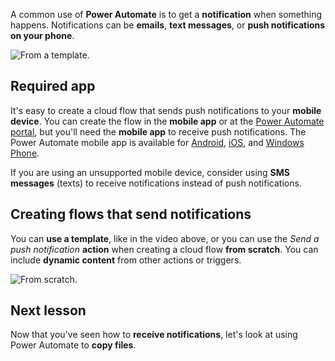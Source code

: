A common use of **Power Automate** is to get a **notification** when something happens.  Notifications can be **emails**, **text messages**, or **push notifications on your phone**.

![From a template.](./media/learning-get-notifications/template-notifications.png)

## Required app
It's easy to create a cloud flow that sends push notifications to your **mobile device**.  You can create the flow in the **mobile app** or at the [Power Automate portal](https://make.powerautomate.com), but you'll need the **mobile app** to receive push notifications. The Power Automate mobile app is available for [Android](https://aka.ms/flowmobiledocsandroid), [iOS](https://aka.ms/flowmobiledocsios), and [Windows Phone](https://aka.ms/flowmobilewindows).

If you are using an unsupported mobile device, consider using **SMS messages** (texts) to receive notifications instead of push notifications.

## Creating flows that send notifications
You can **use a template**, like in the video above, or you can use the *Send a push notification* **action** when creating a cloud flow **from scratch**.  You can include **dynamic content** from other actions or triggers.

![From scratch.](./media/learning-get-notifications/notification-action.png)

## Next lesson
Now that you've seen how to **receive notifications**, let's look at using Power Automate to **copy files**.

